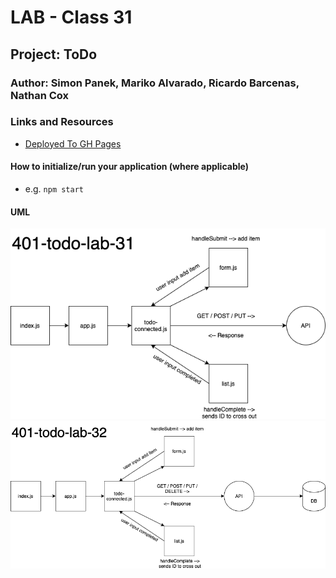 # LAB - Class 31

## Project: ToDo

### Author: Simon Panek, Mariko Alvarado, Ricardo Barcenas, Nathan Cox

### Links and Resources

- [Deployed To GH Pages](https://simon-panek.github.io/todo/)

#### How to initialize/run your application (where applicable)

- e.g. `npm start`

#### UML

![UML Diagram Phase 1](401-todo-lab-31.png)
![UML Diagram Phase 2](401-todo-lab-32.png)
